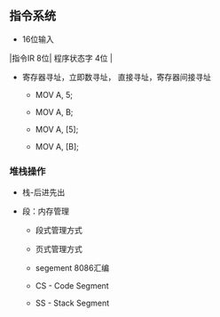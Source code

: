 ## 指令系统

- 16位输入

|指令IR 8位| 程序状态字  4位 | 

- 寄存器寻址，立即数寻址， 直接寻址，寄存器间接寻址
  
  - MOV A, 5;
  
  - MOV A, B;
  
  - MOV A, [5];
  
  - MOV A, [B];

### 堆栈操作

- 栈-后进先出

- 段：内存管理
  
  - 段式管理方式
  
  - 页式管理方式
  
  - segement 8086汇编
  
  - CS - Code Segment
  
  - SS - Stack Segment

